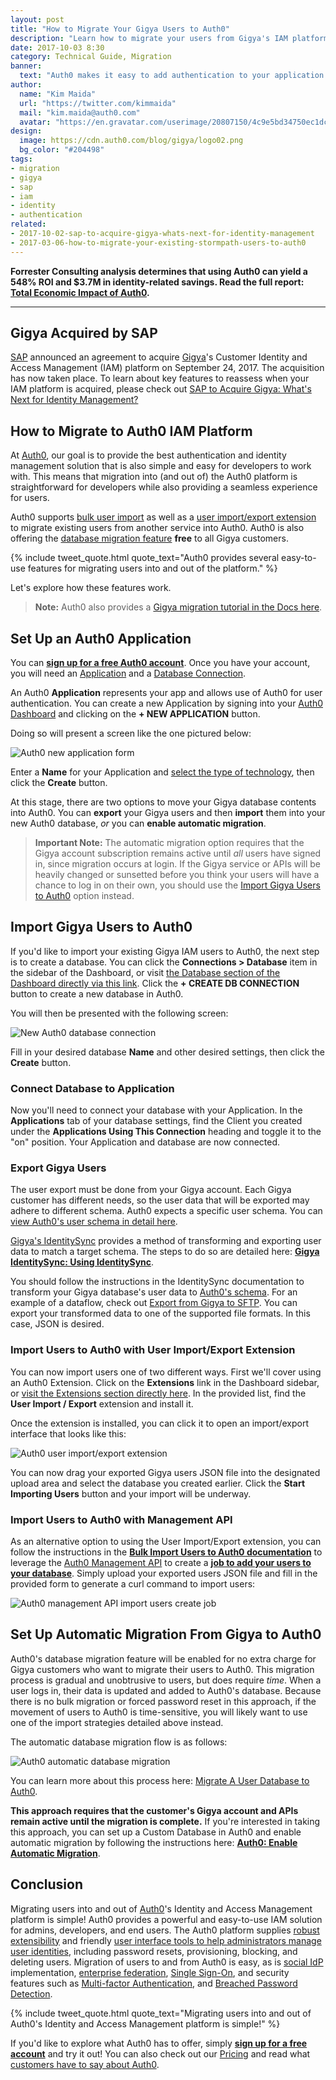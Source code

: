 ```yaml
---
layout: post
title: "How to Migrate Your Gigya Users to Auth0"
description: "Learn how to migrate your users from Gigya's IAM platform to Auth0."
date: 2017-10-03 8:30
category: Technical Guide, Migration
banner:
  text: "Auth0 makes it easy to add authentication to your application."
author:
  name: "Kim Maida"
  url: "https://twitter.com/kimmaida"
  mail: "kim.maida@auth0.com"
  avatar: "https://en.gravatar.com/userimage/20807150/4c9e5bd34750ec1dcedd71cb40b4a9ba.png"
design:
  image: https://cdn.auth0.com/blog/gigya/logo02.png
  bg_color: "#204498"
tags:
- migration
- gigya
- sap
- iam
- identity
- authentication
related:
- 2017-10-02-sap-to-acquire-gigya-whats-next-for-identity-management
- 2017-03-06-how-to-migrate-your-existing-stormpath-users-to-auth0
---
```


<div class="alert alert-info alert-icon">
  <i class="icon-budicon-500"></i>
  <strong>Forrester Consulting analysis determines that using Auth0 can yield a 548% ROI and $3.7M in identity-related savings. Read the full report: <a href="https://resources.auth0.com/forrester-tei-research-case-study/">Total Economic Impact of Auth0</a>.</strong>
</div>

---

## Gigya Acquired by SAP 

[SAP](https://www.sap.com/index.html) announced an agreement to acquire [Gigya](http://www.gigya.com/)'s Customer Identity and Access Management (IAM) platform on September 24, 2017. The acquisition has now taken place. To learn about key features to reassess when your IAM platform is acquired, please check out [SAP to Acquire Gigya: What's Next for Identity Management?](https://auth0.com/blog/sap-to-acquire-gigya-whats-next-for-identity-management)

## How to Migrate to Auth0 IAM Platform

At [Auth0](https://auth0.com), our goal is to provide the best authentication and identity management solution that is also simple and easy for developers to work with. This means that migration into (and out of) the Auth0 platform is straightforward for developers while also providing a seamless experience for users.

Auth0 supports [bulk user import](https://auth0.com/docs/tutorials/bulk-importing-users-into-auth0) as well as a [user import/export extension](https://auth0.com/docs/extensions/user-import-export) to migrate existing users from another service into Auth0. Auth0 is also offering the [database migration feature](https://auth0.com/docs/connections/database/migrating) **free** to all Gigya customers.

{% include tweet_quote.html quote_text="Auth0 provides several easy-to-use features for migrating users into and out of the platform." %}

Let's explore how these features work. 

> **Note:** Auth0 also provides a [Gigya migration tutorial in the Docs here](https://auth0.com/docs/users/migrations/gigya).

## Set Up an Auth0 Application

You can **<a href="https://auth0.com/signup" data-amp-replace="CLIENT_ID" data-amp-addparams="anonId=CLIENT_ID(cid-scope-cookie-fallback-name)">sign up for a free Auth0 account</a>**. Once you have your account, you will need an [Application](https://auth0.com/docs/applications) and a [Database Connection](https://auth0.com/docs/connections/database).

An Auth0 **Application** represents your app and allows use of Auth0 for user authentication. You can create a new Application by signing into your [Auth0 Dashboard](https://manage.auth0.com/#/)  and clicking on the **+ NEW APPLICATION** button.

Doing so will present a screen like the one pictured below:

![Auth0 new application form](https://cdn.auth0.com/blog/gigya/new-client.jpg)

Enter a **Name** for your Application and [select the type of technology](https://auth0.com/docs/applications#application-types), then click the **Create** button.

At this stage, there are two options to move your Gigya database contents into Auth0. You can **export** your Gigya users and then **import** them into your new Auth0 database, _or_ you can **enable automatic migration**.

> **Important Note:** The automatic migration option requires that the Gigya account subscription remains active until _all_ users have signed in, since migration occurs at login. If the Gigya service or APIs will be heavily changed or sunsetted before you think your users will have a chance to log in on their own, you should use the <a href="#user-import" target="_self">Import Gigya Users to Auth0</a> option instead.

## <span id="user-import"></span>Import Gigya Users to Auth0

If you'd like to import your existing Gigya IAM users to Auth0, the next step is to create a database. You can click the **Connections > Database** item in the sidebar of the Dashboard, or visit [the Database section of the Dashboard directly via this link](https://manage.auth0.com/#/connections/database). Click the **+ CREATE DB CONNECTION** button to create a new database in Auth0.

You will then be presented with the following screen:

![New Auth0 database connection](https://cdn.auth0.com/blog/gigya/new-db.jpg)

Fill in your desired database **Name** and other desired settings, then click the **Create** button.

### Connect Database to Application

Now you'll need to connect your database with your Application. In the **Applications** tab of your database settings, find the Client you created under the **Applications Using This Connection** heading and toggle it to the "on" position. Your Application and database are now connected.

### Export Gigya Users

The user export must be done from your Gigya account. Each Gigya customer has different needs, so the user data that will be exported may adhere to different schema. Auth0 expects a specific user schema. You can [view Auth0's user schema in detail here](https://auth0.com/docs/tutorials/bulk-importing-users-into-auth0#file-schema).

[Gigya's IdentitySync](https://developers.gigya.com/display/GD/IdentitySync) provides a method of transforming and exporting user data to match a target schema. The steps to do so are detailed here: **[Gigya IdentitySync: Using IdentitySync](https://developers.gigya.com/display/GD/IdentitySync#IdentitySync-apiUsingIdentitySync)**.

You should follow the instructions in the IdentitySync documentation to transform your Gigya database's user data to [Auth0's schema](https://auth0.com/docs/tutorials/bulk-importing-users-into-auth0#file-schema). For an example of a dataflow, check out [Export from Gigya to SFTP](https://developers.gigya.com/display/GD/Export+from+Gigya+to+SFTP). You can export your transformed data to one of the supported file formats. In this case, JSON is desired.

### Import Users to Auth0 with User Import/Export Extension

You can now import users one of two different ways. First we'll cover using an Auth0 Extension. Click on the **Extensions** link in the Dashboard sidebar, or [visit the Extensions section directly here](https://manage.auth0.com/#/extensions). In the provided list, find the **User Import / Export** extension and install it.

Once the extension is installed, you can click it to open an import/export interface that looks like this:

![Auth0 user import/export extension](https://cdn.auth0.com/blog/gigya/import-users-ext.jpg)

You can now drag your exported Gigya users JSON file into the designated upload area and select the database you created earlier. Click the **Start Importing Users** button and your import will be underway.

### Import Users to Auth0 with Management API

As an alternative option to using the User Import/Export extension, you can follow the instructions in the **[Bulk Import Users to Auth0 documentation](https://auth0.com/docs/tutorials/bulk-importing-users-into-auth0)** to leverage the [Auth0 Management API](https://auth0.com/docs/api/management/v2) to create a **[job to add your users to your database](https://auth0.com/docs/api/management/v2#!/Jobs/post_users_imports)**. Simply upload your exported users JSON file and fill in the provided form to generate a curl command to import users:

![Auth0 management API import users create job](https://cdn.auth0.com/blog/gigya/import-users-api.jpg)

## Set Up Automatic Migration From Gigya to Auth0

Auth0's database migration feature will be enabled for no extra charge for Gigya customers who want to migrate their users to Auth0. This migration process is gradual and unobtrusive to users, but does require _time_. When a user logs in, their data is updated and added to Auth0's database. Because there is no bulk migration or forced password reset in this approach, if the movement of users to Auth0 is time-sensitive, you will likely want to use one of the import strategies detailed above instead.

The automatic database migration flow is as follows:

![Auth0 automatic database migration](https://cdn2.auth0.com/docs/media/articles/connections/database/migrating-diagram.png)

You can learn more about this process here: [Migrate A User Database to Auth0](https://auth0.com/learn/migrate-user-database-auth0/).

**This approach requires that the customer's Gigya account and APIs remain active until the migration is complete.** If you're interested in taking this approach, you can set up a Custom Database in Auth0 and enable automatic migration by following the instructions here: **[Auth0: Enable Automatic Migration](https://auth0.com/docs/connections/database/migrating#enable-automatic-migration)**.

## Conclusion

Migrating users into and out of [Auth0](https://auth0.com)'s Identity and Access Management platform is simple! Auth0 provides a powerful and easy-to-use IAM solution for admins, developers, and end users. The Auth0 platform supplies [robust extensibility](https://auth0.com/docs/topics/extensibility) and friendly [user interface tools to help administrators manage user identities](https://auth0.com/user-management), including password resets, provisioning, blocking, and deleting users. Migration of users to and from Auth0 is easy, as is [social IdP](https://auth0.com/learn/social-login/) implementation, [enterprise federation](https://auth0.com/b2b-enterprise-identity-management), [Single Sign-On](https://auth0.com/learn/how-to-implement-single-sign-on/), and security features such as [Multi-factor Authentication](https://auth0.com/learn/multifactor-authentication/), and [Breached Password Detection](https://auth0.com/breached-passwords).

{% include tweet_quote.html quote_text="Migrating users into and out of Auth0's Identity and Access Management platform is simple!" %}

If you'd like to explore what Auth0 has to offer, simply **<a href="https://auth0.com/signup" data-amp-replace="CLIENT_ID" data-amp-addparams="anonId=CLIENT_ID(cid-scope-cookie-fallback-name)">sign up for a free account</a>** and try it out! You can also check out our [Pricing](https://auth0.com/pricing) and read what [customers have to say about Auth0](https://auth0.com/resources/case-studies).
